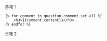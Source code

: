 문제 1

    {% for comment in question.comment_set.all %}
        <h3>{{comment.content}}</h3>
    {% endfor %}
    
문제 2
 <form action="/questions/{{question.pk}}/comment/create/" method="post">

